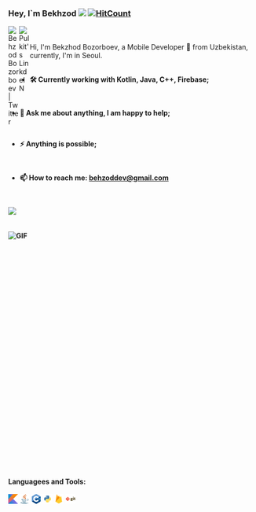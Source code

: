 ### Hey, I`m Bekhzod  <img src="https://media.giphy.com/media/hvRJCLFzcasrR4ia7z/giphy.gif" width="25px">   [![HitCount](http://hits.dwyl.com/behzod1996/{project}.svg)](http://hits.dwyl.com/behzod1996/{project})
<a href="https://twitter.com/behzodhalilov96">
  <img align="left" alt="Behzod Bozorboev | Twitter" width="22px" src="https://cdn.jsdelivr.net/npm/simple-icons@v3/icons/twitter.svg" />
</a>
<a href="https://www.linkedin.com/in/behzod-bozorboev-08808a1b9//">
  <img align="left" alt="Pulkit's LinkdeIN" width="22px" src="https://cdn.jsdelivr.net/npm/simple-icons@v3/icons/linkedin.svg" />
</a>
<br/>
<br/>
Hi, I'm Bekzhod Bozorboev, a Mobile Developer 🚀 from Uzbekistan, currently, I'm in Seoul.
<br/>
<br/>

<b>

- 🛠 Currently working with Kotlin, Java, C++, Firebase;

<br/>

- 💬 Ask me about anything, I am happy to help;

<br/>

- ⚡️ Anything is possible;

<br/>

- 📫 How to reach me: behzoddev@gmail.com

<b/>
<br/>
<p align="left">
  <img src="https://github-readme-stats.vercel.app/api?username=behzod1996&show_icons=true">
</p>
<br/>
    <img align="left" height="500" width="750" alt="GIF" src="https://github.com/behzod1996/behzod1996/blob/main/developer-gif.gif" />
<br/>
<br/>



 <br/>
 <br/>
 <b> Languagees and Tools: </b>
<br/>
<br/>
<code><img height="20" src="https://raw.githubusercontent.com/github/explore/80688e429a7d4ef2fca1e82350fe8e3517d3494d/topics/kotlin/kotlin.png"></code>
<code><img height="20" src="https://raw.githubusercontent.com/github/explore/80688e429a7d4ef2fca1e82350fe8e3517d3494d/topics/java/java.png"></code>
<code><img height="20" src="https://raw.githubusercontent.com/github/explore/80688e429a7d4ef2fca1e82350fe8e3517d3494d/topics/cpp/cpp.png"></code>
<code><img height="20" src="https://raw.githubusercontent.com/github/explore/80688e429a7d4ef2fca1e82350fe8e3517d3494d/topics/python/python.png"></code>
<code><img height="20" src="https://raw.githubusercontent.com/github/explore/80688e429a7d4ef2fca1e82350fe8e3517d3494d/topics/firebase/firebase.png"></code>
<code><img height="20" src="https://raw.githubusercontent.com/github/explore/80688e429a7d4ef2fca1e82350fe8e3517d3494d/topics/git/git.png"></code>

